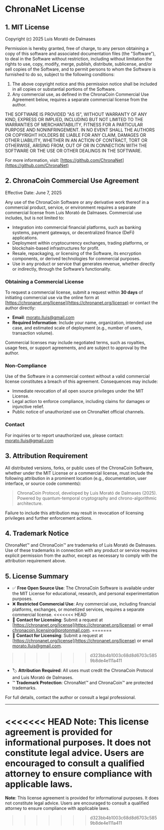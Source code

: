 # ChronaNet License

## 1. MIT License

Copyright (c) 2025 Luis Morató de Dalmases

Permission is hereby granted, free of charge, to any person obtaining a copy of this software and associated documentation files (the "Software"), to deal in the Software without restriction, including without limitation the rights to use, copy, modify, merge, publish, distribute, sublicense, and/or sell copies of the Software, and to permit persons to whom the Software is furnished to do so, subject to the following conditions:

1. The above copyright notice and this permission notice shall be included in all copies or substantial portions of the Software.
2. Any commercial use, as defined in the ChronaCoin Commercial Use Agreement below, requires a separate commercial license from the author.

THE SOFTWARE IS PROVIDED "AS IS", WITHOUT WARRANTY OF ANY KIND, EXPRESS OR IMPLIED, INCLUDING BUT NOT LIMITED TO THE WARRANTIES OF MERCHANTABILITY, FITNESS FOR A PARTICULAR PURPOSE AND NONINFRINGEMENT. IN NO EVENT SHALL THE AUTHORS OR COPYRIGHT HOLDERS BE LIABLE FOR ANY CLAIM, DAMAGES OR OTHER LIABILITY, WHETHER IN AN ACTION OF CONTRACT, TORT OR OTHERWISE, ARISING FROM, OUT OF OR IN CONNECTION WITH THE SOFTWARE OR THE USE OR OTHER DEALINGS IN THE SOFTWARE.

For more information, visit: [https://github.com/ChronaNet](https://github.com/ChronaNet)

## 2. ChronaCoin Commercial Use Agreement

Effective Date: June 7, 2025

Any use of the ChronaCoin Software or any derivative work thereof in a commercial product, service, or environment requires a separate commercial license from Luis Morató de Dalmases. Commercial use includes, but is not limited to:

- Integration into commercial financial platforms, such as banking systems, payment gateways, or decentralized finance (DeFi) applications.
- Deployment within cryptocurrency exchanges, trading platforms, or blockchain-based infrastructures for profit.
- Resale, repackaging, or licensing of the Software, its encryption components, or derived technologies for commercial purposes.
- Use in any product or service that generates revenue, whether directly or indirectly, through the Software’s functionality.

### Obtaining a Commercial License

To request a commercial license, submit a request within **30 days** of initiating commercial use via the online form at [https://chronanet.org/license](https://chronanet.org/license) or contact the author directly:

- **Email**: [morato.lluis@gmail.com](mailto:morato.lluis@gmail.com)
- **Required Information**: Include your name, organization, intended use case, and estimated scale of deployment (e.g., number of users, transaction volume).

Commercial licenses may include negotiated terms, such as royalties, usage fees, or support agreements, and are subject to approval by the author.

### Non-Compliance

Use of the Software in a commercial context without a valid commercial license constitutes a breach of this agreement. Consequences may include:

- Immediate revocation of all open source privileges under the MIT License.
- Legal action to enforce compliance, including claims for damages or injunctive relief.
- Public notice of unauthorized use on ChronaNet official channels.

### Contact

For inquiries or to report unauthorized use, please contact: [morato.lluis@gmail.com](mailto:morato.lluis@gmail.com)

## 3. Attribution Requirement

All distributed versions, forks, or public uses of the ChronaCoin Software, whether under the MIT License or a commercial license, must include the following attribution in a prominent location (e.g., documentation, user interface, or source code comments):

> ChronaCoin Protocol, developed by Luis Morató de Dalmases (2025). Powered by quantum-temporal cryptography and chrono-algorithmic architecture.

Failure to include this attribution may result in revocation of licensing privileges and further enforcement actions.

## 4. Trademark Notice

ChronaNet™ and ChronaCoin™ are trademarks of Luis Morató de Dalmases. Use of these trademarks in connection with any product or service requires explicit permission from the author, except as necessary to comply with the attribution requirement above.

## 5. License Summary

- ✅ **Free Open Source Use**: The ChronaCoin Software is available under the MIT License for educational, research, and personal experimentation purposes.
- ❌ **Restricted Commercial Use**: Any commercial use, including financial platforms, exchanges, or monetized services, requires a separate commercial license.
<<<<<<< HEAD
- 📧 **Contact for Licensing**: Submit a request at [https://chronanet.org/license](https://chronanet.org/license) or email [chronacoin.licensing@protonmail.com](mailto:chronacoin.licensing@protonmail.com).
=======
- 📧 **Contact for Licensing**: Submit a request at [https://chronanet.org/license](https://chronanet.org/license) or email [morato.lluis@gmail.com](mailto:morato.lluis@gmail.com).
>>>>>>> d323bb4b1003c68d8d6703c5859b8de4e111a411
- 🏷️ **Attribution Required**: All uses must credit the ChronaCoin Protocol and Luis Morató de Dalmases.
- ™ **Trademark Protection**: ChronaNet™ and ChronaCoin™ are protected trademarks.

For full details, contact the author or consult a legal professional.

---

<<<<<<< HEAD
**Note**: This license agreement is provided for informational purposes. It does not constitute legal advice. Users are encouraged to consult a qualified attorney to ensure compliance with applicable laws.
=======
**Note**: This license agreement is provided for informational purposes. It does not constitute legal advice. Users are encouraged to consult a qualified attorney to ensure compliance with applicable laws.
>>>>>>> d323bb4b1003c68d8d6703c5859b8de4e111a411
